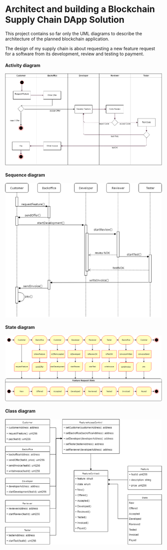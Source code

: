 # Architect and building a Blockchain Supply Chain DApp Solution
This project contains so far only the UML diagrams to describe the architecture of the planned blockchain application.  

The design of my supply chain is about requesting a new feature request for a software from its development, review and testing to payment.

#### Activity diagram
![Activity diagram](assets/Activity%20Diagramm.png "Activity diagram")


#### Sequence diagram
![Sequence diagram](assets/Sequence%20Diagram.png "Sequence diagram")

#### State diagram
![State diagram](assets/State%20Diagram.png "State diagram")

#### Class diagram
![Class diagram](assets/Class%20Diagram.png "Class diagram")
